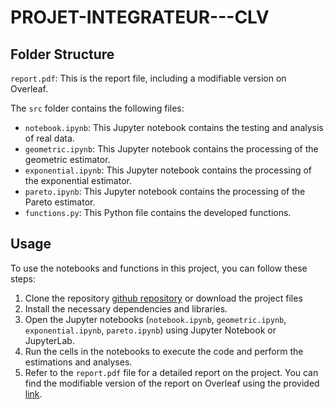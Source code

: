 # PROJET-INTEGRATEUR---CLV

## Folder Structure

`report.pdf`: This is the report file, including a modifiable version on Overleaf. 

The `src` folder contains the following files:

- `notebook.ipynb`: This Jupyter notebook contains the testing and analysis of real data.
- `geometric.ipynb`: This Jupyter notebook contains the processing of the geometric estimator.
- `exponential.ipynb`: This Jupyter notebook contains the processing of the exponential estimator.
- `pareto.ipynb`: This Jupyter notebook contains the processing of the Pareto estimator.
- `functions.py`: This Python file contains the developed functions.


## Usage

To use the notebooks and functions in this project, you can follow these steps:

1. Clone the repository [github repository](https://github.com/Louiza21/PROJET-INTEGRATEUR---CLV/) or download the project files 
2. Install the necessary dependencies and libraries.
3. Open the Jupyter notebooks (`notebook.ipynb`, `geometric.ipynb`, `exponential.ipynb`, `pareto.ipynb`) using Jupyter Notebook or JupyterLab.
4. Run the cells in the notebooks to execute the code and perform the estimations and analyses.
5. Refer to the `report.pdf` file for a detailed report on the project. You can find the modifiable version of the report on Overleaf using the provided [link](https://www.overleaf.com/read/zjmdyscjdxdk). 





